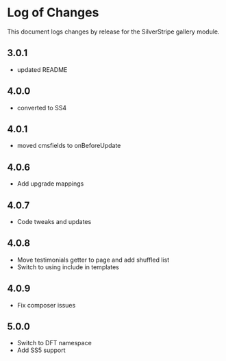 # Log of Changes

This document logs changes by release for the SilverStripe gallery module.

## 3.0.1

* updated README

## 4.0.0

* converted to SS4

## 4.0.1

* moved cmsfields to onBeforeUpdate

## 4.0.6

* Add upgrade mappings

## 4.0.7

* Code tweaks and updates

## 4.0.8

* Move testimonials getter to page and add shuffled list
* Switch to using include in templates

## 4.0.9

* Fix composer issues

## 5.0.0

* Switch to DFT namespace
* Add SS5 support